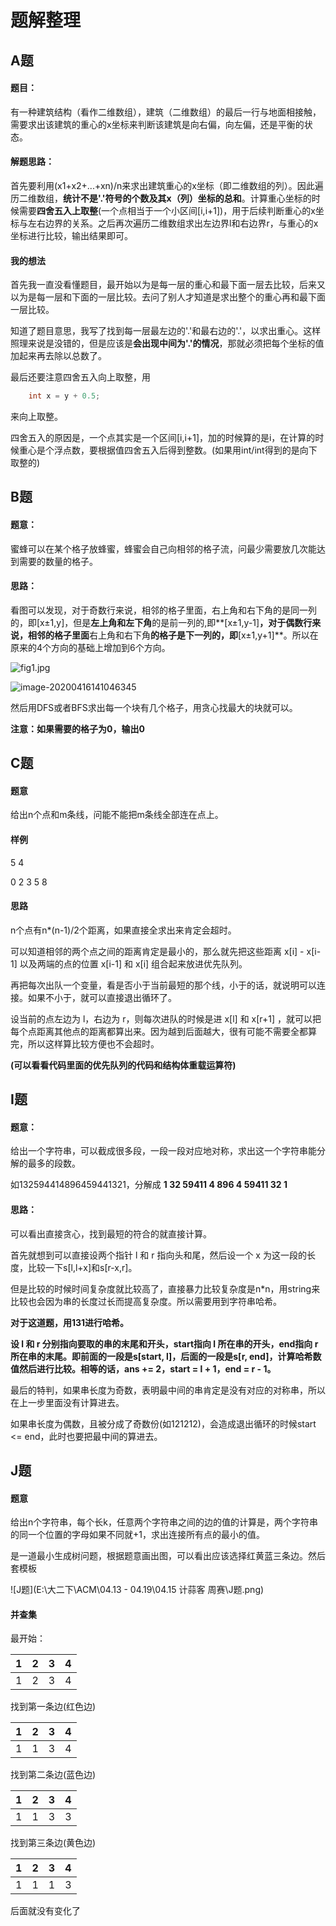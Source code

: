 # 题解整理



## A题

#### 题目：

有一种建筑结构（看作二维数组），建筑（二维数组）的最后一行与地面相接触，需要求出该建筑的重心的x坐标来判断该建筑是向右偏，向左偏，还是平衡的状态。

#### 解题思路：

首先要利用(x1+x2+...+xn)/n来求出建筑重心的x坐标（即二维数组的列）。因此遍历二维数组，**统计不是'.'符号的个数及其x（列）坐标的总和**。计算重心坐标的时候需要**四舍五入上取整**(一个点相当于一个小区间[i,i+1])，用于后续判断重心的x坐标与左右边界的关系。之后再次遍历二维数组求出左边界l和右边界r，与重心的x坐标进行比较，输出结果即可。

#### 我的想法

首先我一直没看懂题目，最开始以为是每一层的重心和最下面一层去比较，后来又以为是每一层和下面的一层比较。去问了别人才知道是求出整个的重心再和最下面一层比较。

知道了题目意思，我写了找到每一层最左边的'.'和最右边的'.'，以求出重心。这样照理来说是没错的，但是应该是**会出现中间为'.'的情况**，那就必须把每个坐标的值加起来再去除以总数了。

最后还要注意四舍五入向上取整，用

```C++
	int x = y + 0.5;
```

来向上取整。

四舍五入的原因是，一个点其实是一个区间[i,i+1]，加的时候算的是i，在计算的时候重心是个浮点数，要根据值四舍五入后得到整数。(如果用int/int得到的是向下取整的)



## B题

#### 题意：

蜜蜂可以在某个格子放蜂蜜，蜂蜜会自己向相邻的格子流，问最少需要放几次能达到需要的数量的格子。

#### 思路：

看图可以发现，对于奇数行来说，相邻的格子里面，右上角和右下角的是同一列的，即[x±1,y]，但是**左上角和左下角**的是前一列的,即**[x±1,y-1]**，对于偶数行来说，相邻的格子里面**右上角和右下角**的格子是下一列的，即**[x±1,y+1]**。所以在原来的4个方向的基础上增加到6个方向。

![fig1.jpg](https://res.jisuanke.com/img/upload/a70888e6af40795b45ed93488623be93deab4675.jpg)

![image-20200416141046345](C:\Users\Nan\AppData\Roaming\Typora\typora-user-images\image-20200416141046345.png)

然后用DFS或者BFS求出每一个块有几个格子，用贪心找最大的块就可以。

**注意：如果需要的格子为0，输出0**



## C题

#### 题意

给出n个点和m条线，问能不能把m条线全部连在点上。

#### 样例

5 4

0 2 3 5 8



#### 思路

n个点有n*(n-1)/2个距离，如果直接全求出来肯定会超时。

可以知道相邻的两个点之间的距离肯定是最小的，那么就先把这些距离 x[i] - x[i-1] 以及两端的点的位置 x[i-1] 和 x[i] 组合起来放进优先队列。

再把每次出队一个变量，看是否小于当前最短的那个线，小于的话，就说明可以连接。如果不小于，就可以直接退出循环了。

设当前的点左边为 l，右边为 r，则每次进队的时候是进 x[l] 和 x[r+1] ，就可以把每个点距离其他点的距离都算出来。因为越到后面越大，很有可能不需要全都算完，所以这样算比较方便也不会超时。

**(可以看看代码里面的优先队列的代码和结构体重载运算符)**





## I题

#### 题意：

给出一个字符串，可以截成很多段，一段一段对应地对称，求出这一个字符串能分解的最多的段数。

如132594414896459441321，分解成  **1 32 59411 4 896 4 59411 32 1**

#### 思路：

可以看出直接贪心，找到最短的符合的就直接计算。

首先就想到可以直接设两个指针 l 和 r 指向头和尾，然后设一个 x 为这一段的长度，比较一下s[l,l+x]和s[r-x,r]。

但是比较的时候时间复杂度就比较高了，直接暴力比较复杂度是n*n，用string来比较也会因为串的长度过长而提高复杂度。所以需要用到字符串哈希。

**对于这道题，用131进行哈希。**

**设 l 和 r 分别指向要取的串的末尾和开头，start指向 l 所在串的开头，end指向 r 所在串的末尾。即前面的一段是s[start, l]，后面的一段是s[r, end]，计算哈希数值然后进行比较。相等的话，ans += 2，start = l + 1，end = r - 1。**

最后的特判，如果串长度为奇数，表明最中间的串肯定是没有对应的对称串，所以在上一步里面没有计算进去。

如果串长度为偶数，且被分成了奇数份(如121212)，会造成退出循环的时候start <= end，此时也要把最中间的算进去。





## J题

#### 题意

给出n个字符串，每个长k，任意两个字符串之间的边的值的计算是，两个字符串的同一个位置的字母如果不同就+1，求出连接所有点的最小的值。

是一道最小生成树问题，根据题意画出图，可以看出应该选择红黄蓝三条边。然后套模板

![J题](E:\大二下\ACM\04.13 - 04.19\04.15 计蒜客 周赛\J题.png)





#### 并查集

最开始：

|  1   |  2   |  3   |  4   |
| :--: | :--: | :--: | :--: |
|  1   |  2   |  3   |  4   |

找到第一条边(红色边)

|  1   |  2   |  3   |  4   |
| :--: | :--: | :--: | :--: |
|  1   |  1   |  3   |  4   |

找到第二条边(蓝色边)

|  1   |  2   |  3   |  4   |
| :--: | :--: | :--: | :--: |
|  1   |  1   |  3   |  3   |

找到第三条边(黄色边)

|  1   |  2   |  3   |  4   |
| :--: | :--: | :--: | :--: |
|  1   |  1   |  1   |  3   |

后面就没有变化了